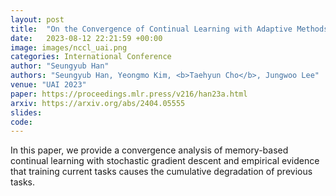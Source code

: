 ```yaml
---
layout: post
title:  "On the Convergence of Continual Learning with Adaptive Methods"
date:   2023-08-12 22:21:59 +00:00
image: images/nccl_uai.png
categories: International Conference
author: "Seungyub Han"
authors: "Seungyub Han, Yeongmo Kim, <b>Taehyun Cho</b>, Jungwoo Lee"
venue: "UAI 2023"
paper: https://proceedings.mlr.press/v216/han23a.html
arxiv: https://arxiv.org/abs/2404.05555
slides: 
code: 
---
```

In this paper, we provide a convergence analysis of memory-based continual learning with stochastic gradient descent and empirical evidence that training current tasks causes the cumulative degradation of previous tasks.
